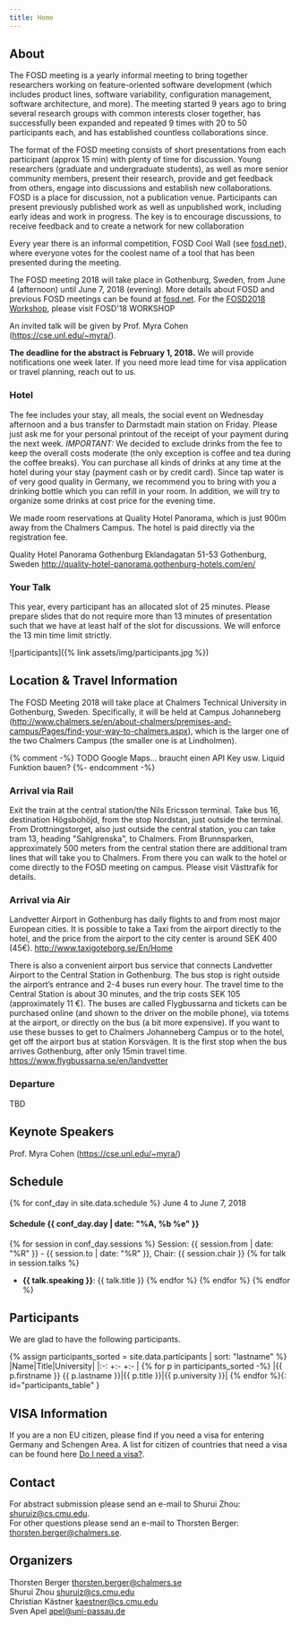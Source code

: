 ```yaml
---
title: Home
---
```

## About
The FOSD meeting is a yearly informal meeting to bring together researchers working on feature-oriented software development (which includes product lines, software variability, configuration management, software architecture, and more).
The meeting started 9 years ago to bring several research groups with common interests closer together, has successfully been expanded and repeated 9 times with 20 to 50 participants each, and has established countless collaborations since.

The format of the FOSD meeting consists of short presentations from each participant (approx 15 min) with plenty of time for discussion.
Young researchers (graduate and undergraduate students), as well as more senior community members, present their research, provide and get feedback from others, engage into discussions and establish new collaborations.
FOSD is a place for discussion, not a publication venue.
Participants can present previously published work as well as unpublished work, including early ideas and work in progress.
The key is to encourage discussions, to receive feedback and to create a network for new collaboration

Every year there is an informal competition, FOSD Cool Wall (see [fosd.net](http://fosd.net)), where everyone votes for the coolest name of a tool that has been presented during the meeting.

The FOSD meeting 2018 will take place in Gothenburg, Sweden, from June 4 (afternoon) until June 7, 2018 (evening).
More details about FOSD and previous FOSD meetings can be found at [fosd.net](http://fosd.net). 
For the [FOSD2018 Workshop](http://fosd.net/workshop2018), please visit FOSD'18 WORKSHOP

An invited talk will be given by Prof. Myra Cohen (https://cse.unl.edu/~myra/).

**The deadline for the abstract is February 1, 2018.**
We will provide notifications one week later. If you need more lead time for visa application or travel planning, reach out to us.

### Hotel
The fee includes your stay, all meals, the social event on Wednesday afternoon and a bus transfer to Darmstadt main station on Friday.
Please just ask me for your personal printout of the receipt of your payment during the next week.
*IMPORTANT:* We decided to exclude drinks from the fee to keep the overall costs moderate (the only exception is coffee and tea during the coffee breaks).
You can purchase all kinds of drinks at any time at the hotel during your stay (payment cash or by credit card).
Since tap water is of very good quality in Germany, we recommend you to bring with you a drinking bottle which you can refill in your room.
In addition, we will try to organize some drinks at cost price for the evening time.

We made room reservations at Quality Hotel Panorama, which is just 900m away from the Chalmers Campus. The hotel is paid directly via the registration fee.

Quality Hotel Panorama Gothenburg
Eklandagatan 51-53
Gothenburg, Sweden
http://quality-hotel-panorama.gothenburg-hotels.com/en/



### Your Talk
This year, every participant has an allocated slot of 25 minutes.
Please prepare slides that do not require more than 13 minutes of presentation such that we have at least half of the slot for discussions.
We will enforce the 13 min time limit strictly.

![participants]({% link assets/img/participants.jpg %})

## Location & Travel Information
The FOSD Meeting 2018 will take place at Chalmers Technical University in Gothenburg, Sweden. Specifically, it will be held at Campus Johanneberg (http://www.chalmers.se/en/about-chalmers/premises-and-campus/Pages/find-your-way-to-chalmers.aspx), which is the larger one of the two Chalmers Campus (the smaller one is at Lindholmen).

{% comment -%}
    TODO Google Maps... braucht einen API Key usw.
    Liquid Funktion bauen?
{%- endcomment -%}

### Arrival via Rail
Exit the train at the central station/the Nils Ericsson terminal.  Take bus 16, destination Högsbohöjd, from the stop Nordstan, just outside the terminal. From Drottningstorget, also just outside the central station, you can take tram 13, heading "Sahlgrenska", to Chalmers. From Brunnsparken, approximately 500 meters from the central station there are additional tram lines that will take you to Chalmers. From there you can walk to the hotel or come directly to the FOSD meeting on campus. Please visit Västtrafik for details.  

### Arrival via Air
Landvetter Airport in Gothenburg has daily flights to and from most major European cities. It is possible to take a Taxi from the airport directly to the hotel, and the price from the airport to the city center is around SEK 400 (45€).
http://www.taxigoteborg.se/En/Home

There is also a convenient airport bus service that connects Landvetter Airport to the Central Station in Gothenburg. The bus stop is right outside the airport’s entrance and 2-4 buses run every hour. The travel time to the Central Station is about 30 minutes, and the trip costs SEK 105 (approximately 11 €). The buses are called Flygbussarna and tickets can be purchased online (and shown to the driver on the mobile phone), via totems at the airport, or directly on the bus (a bit more expensive). If you want to use these busses to get to Chalmers Johanneberg Campus or to the hotel, get off the airport bus at station Korsvägen. It is the first stop when the bus arrives Gothenburg, after only 15min travel time.
https://www.flygbussarna.se/en/landvetter 

### Departure
TBD

## Keynote Speakers
Prof. Myra Cohen (https://cse.unl.edu/~myra/)

## Schedule
{% for conf_day in site.data.schedule %}
June 4 to June 7, 2018
#### Schedule {{ conf_day.day | date: "%A, %b %e" }}
{% for session in conf_day.sessions %}
Session: {{ session.from | date: "%R" }} - {{ session.to | date: "%R" }}, Chair: {{ session.chair }}
{% for talk in session.talks %}
* **{{ talk.speaking }}**: {{ talk.title }}
{% endfor %}
{% endfor %}
{% endfor %}

## Participants
We are glad to have the following participants.

{% assign participants_sorted = site.data.participants | sort: "lastname" %}
|Name|Title|University|
|:-: +:-   +:-        |
{% for p in participants_sorted -%}
|{{ p.firstname }} {{ p.lastname }}|{{ p.title }}|{{ p.university }}|
{% endfor %}{: id="participants_table" }


## VISA Information
If you are a non EU citizen, please find if you need a visa for entering Germany and Schengen Area.
A list for citizen of countries that need a visa can be found here [Do I need a visa?](http://www.auswaertiges-amt.de/EN/EinreiseUndAufenthalt/Visabestimmungen_node.html).

## Contact
For abstract submission please send an e-mail to Shurui Zhou:  <shuruiz@cs.cmu.edu>. <br />
For other questions please send an e-mail to Thorsten Berger:  <thorsten.berger@chalmers.se>.

## Organizers
Thorsten Berger <thorsten.berger@chalmers.se> <br />
Shurui Zhou <shuruiz@cs.cmu.edu> <br />
Christian Kästner <kaestner@cs.cmu.edu>  <br />
Sven Apel <apel@uni-passau.de><br />

